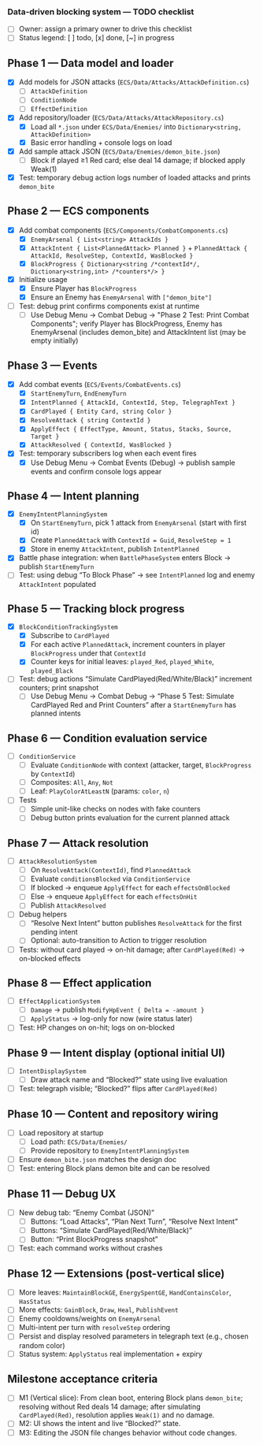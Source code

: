 ### Data-driven blocking system — TODO checklist

- [ ] Owner: assign a primary owner to drive this checklist
- [ ] Status legend: [ ] todo, [x] done, [~] in progress

## Phase 1 — Data model and loader
- [x] Add models for JSON attacks (`ECS/Data/Attacks/AttackDefinition.cs`)
  - [ ] `AttackDefinition`
  - [ ] `ConditionNode`
  - [ ] `EffectDefinition`
- [x] Add repository/loader (`ECS/Data/Attacks/AttackRepository.cs`)
  - [x] Load all `*.json` under `ECS/Data/Enemies/` into `Dictionary<string, AttackDefinition>`
  - [x] Basic error handling + console logs on load
- [x] Add sample attack JSON (`ECS/Data/Enemies/demon_bite.json`)
  - [ ] Block if played ≥1 Red card; else deal 14 damage; if blocked apply Weak(1)
- [x] Test: temporary debug action logs number of loaded attacks and prints `demon_bite`

## Phase 2 — ECS components
- [x] Add combat components (`ECS/Components/CombatComponents.cs`)
  - [x] `EnemyArsenal { List<string> AttackIds }`
  - [x] `AttackIntent { List<PlannedAttack> Planned }` + `PlannedAttack { AttackId, ResolveStep, ContextId, WasBlocked }`
  - [x] `BlockProgress { Dictionary<string /*contextId*/, Dictionary<string,int> /*counters*/> }`
- [x] Initialize usage
  - [x] Ensure Player has `BlockProgress`
  - [x] Ensure an Enemy has `EnemyArsenal` with `["demon_bite"]`
- [ ] Test: debug print confirms components exist at runtime
  - [ ] Use Debug Menu → Combat Debug → "Phase 2 Test: Print Combat Components"; verify Player has BlockProgress, Enemy has EnemyArsenal (includes demon_bite) and AttackIntent list (may be empty initially)

## Phase 3 — Events
- [x] Add combat events (`ECS/Events/CombatEvents.cs`)
  - [x] `StartEnemyTurn`, `EndEnemyTurn`
  - [x] `IntentPlanned { AttackId, ContextId, Step, TelegraphText }`
  - [x] `CardPlayed { Entity Card, string Color }`
  - [x] `ResolveAttack { string ContextId }`
  - [x] `ApplyEffect { EffectType, Amount, Status, Stacks, Source, Target }`
  - [x] `AttackResolved { ContextId, WasBlocked }`
- [x] Test: temporary subscribers log when each event fires
  - [x] Use Debug Menu → Combat Events (Debug) → publish sample events and confirm console logs appear

## Phase 4 — Intent planning
- [x] `EnemyIntentPlanningSystem`
  - [x] On `StartEnemyTurn`, pick 1 attack from `EnemyArsenal` (start with first id)
  - [x] Create `PlannedAttack` with `ContextId = Guid`, `ResolveStep = 1`
  - [x] Store in enemy `AttackIntent`, publish `IntentPlanned`
- [x] Battle phase integration: when `BattlePhaseSystem` enters Block → publish `StartEnemyTurn`
- [ ] Test: using debug “To Block Phase” → see `IntentPlanned` log and enemy `AttackIntent` populated

## Phase 5 — Tracking block progress
- [x] `BlockConditionTrackingSystem`
  - [x] Subscribe to `CardPlayed`
  - [x] For each active `PlannedAttack`, increment counters in player `BlockProgress` under that `ContextId`
  - [x] Counter keys for initial leaves: `played_Red`, `played_White`, `played_Black`
- [ ] Test: debug actions “Simulate CardPlayed(Red/White/Black)” increment counters; print snapshot
  - [ ] Use Debug Menu → Combat Debug → “Phase 5 Test: Simulate CardPlayed Red and Print Counters” after a `StartEnemyTurn` has planned intents

## Phase 6 — Condition evaluation service
- [ ] `ConditionService`
  - [ ] Evaluate `ConditionNode` with context (attacker, target, `BlockProgress` by `ContextId`)
  - [ ] Composites: `All`, `Any`, `Not`
  - [ ] Leaf: `PlayColorAtLeastN` (params: `color`, `n`)
- [ ] Tests
  - [ ] Simple unit-like checks on nodes with fake counters
  - [ ] Debug button prints evaluation for the current planned attack

## Phase 7 — Attack resolution
- [ ] `AttackResolutionSystem`
  - [ ] On `ResolveAttack(ContextId)`, find `PlannedAttack`
  - [ ] Evaluate `conditionsBlocked` via `ConditionService`
  - [ ] If blocked → enqueue `ApplyEffect` for each `effectsOnBlocked`
  - [ ] Else → enqueue `ApplyEffect` for each `effectsOnHit`
  - [ ] Publish `AttackResolved`
- [ ] Debug helpers
  - [ ] “Resolve Next Intent” button publishes `ResolveAttack` for the first pending intent
  - [ ] Optional: auto-transition to Action to trigger resolution
- [ ] Tests: without card played → on-hit damage; after `CardPlayed(Red)` → on-blocked effects

## Phase 8 — Effect application
- [ ] `EffectApplicationSystem`
  - [ ] `Damage` → publish `ModifyHpEvent { Delta = -amount }`
  - [ ] `ApplyStatus` → log-only for now (wire status later)
- [ ] Test: HP changes on on-hit; logs on on-blocked

## Phase 9 — Intent display (optional initial UI)
- [ ] `IntentDisplaySystem`
  - [ ] Draw attack name and “Blocked?” state using live evaluation
- [ ] Test: telegraph visible; “Blocked?” flips after `CardPlayed(Red)`

## Phase 10 — Content and repository wiring
- [ ] Load repository at startup
  - [ ] Load path: `ECS/Data/Enemies/`
  - [ ] Provide repository to `EnemyIntentPlanningSystem`
- [ ] Ensure `demon_bite.json` matches the design doc
- [ ] Test: entering Block plans demon bite and can be resolved

## Phase 11 — Debug UX
- [ ] New debug tab: “Enemy Combat (JSON)”
  - [ ] Buttons: “Load Attacks”, “Plan Next Turn”, “Resolve Next Intent”
  - [ ] Buttons: “Simulate CardPlayed(Red/White/Black)”
  - [ ] Button: “Print BlockProgress snapshot”
- [ ] Test: each command works without crashes

## Phase 12 — Extensions (post-vertical slice)
- [ ] More leaves: `MaintainBlockGE`, `EnergySpentGE`, `HandContainsColor`, `HasStatus`
- [ ] More effects: `GainBlock`, `Draw`, `Heal`, `PublishEvent`
- [ ] Enemy cooldowns/weights on `EnemyArsenal`
- [ ] Multi-intent per turn with `resolveStep` ordering
- [ ] Persist and display resolved parameters in telegraph text (e.g., chosen random color)
- [ ] Status system: `ApplyStatus` real implementation + expiry

## Milestone acceptance criteria
- [ ] M1 (Vertical slice): From clean boot, entering Block plans `demon_bite`; resolving without Red deals 14 damage; after simulating `CardPlayed(Red)`, resolution applies `Weak(1)` and no damage.
- [ ] M2: UI shows the intent and live “Blocked?” state.
- [ ] M3: Editing the JSON file changes behavior without code changes.
